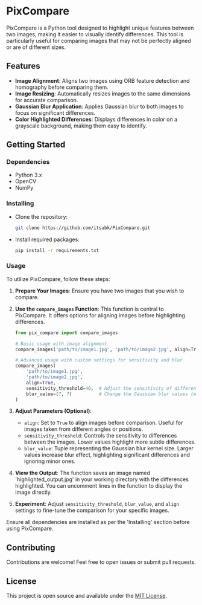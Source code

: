 # PixCompare

PixCompare is a Python tool designed to highlight unique features between two images, making it easier to visually identify differences. This tool is particularly useful for comparing images that may not be perfectly aligned or are of different sizes.

## Features

- **Image Alignment**: Aligns two images using ORB feature detection and homography before comparing them.
- **Image Resizing**: Automatically resizes images to the same dimensions for accurate comparison.
- **Gaussian Blur Application**: Applies Gaussian blur to both images to focus on significant differences.
- **Color Highlighted Differences**: Displays differences in color on a grayscale background, making them easy to identify.

## Getting Started

### Dependencies

- Python 3.x
- OpenCV
- NumPy

### Installing

- Clone the repository:
  ```bash
  git clone https://github.com/itsabk/PixCompare.git
  ```
- Install required packages:
  ```bash
  pip install -r requirements.txt
  ```

### Usage

To utilize PixCompare, follow these steps:

1. **Prepare Your Images**: Ensure you have two images that you wish to compare.

2. **Use the `compare_images` Function**: This function is central to PixCompare. It offers options for aligning images before highlighting differences.

   ```python
   from pix_compare import compare_images

   # Basic usage with image alignment
   compare_images('path/to/image1.jpg', 'path/to/image2.jpg', align=True)

   # Advanced usage with custom settings for sensitivity and blur
   compare_images(
       'path/to/image1.jpg',
       'path/to/image2.jpg',
       align=True,
       sensitivity_threshold=40,  # Adjust the sensitivity of difference highlighting
       blur_value=(7, 7)          # Change the Gaussian blur values (must be odd numbers)
   )
   ```

3. **Adjust Parameters (Optional)**:

   - `align`: Set to `True` to align images before comparison. Useful for images taken from different angles or positions.
   - `sensitivity_threshold`: Controls the sensitivity to differences between the images. Lower values highlight more subtle differences.
   - `blur_value`: Tuple representing the Gaussian blur kernel size. Larger values increase blur effect, highlighting significant differences and ignoring minor ones.

4. **View the Output**: The function saves an image named 'highlighted_output.jpg' in your working directory with the differences highlighted. You can uncomment lines in the function to display the image directly.

5. **Experiment**: Adjust `sensitivity_threshold`, `blur_value`, and `align` settings to fine-tune the comparison for your specific images.

Ensure all dependencies are installed as per the 'Installing' section before using PixCompare.

## Contributing

Contributions are welcome! Feel free to open issues or submit pull requests.

## License

This project is open source and available under the [MIT License](LICENSE).
